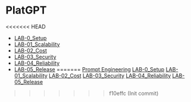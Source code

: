 # PlatGPT
<<<<<<< HEAD

- [LAB-0_Setup](./LAB-0_Setup.md)
- [LAB-01_Scalability](./LAB-01_Scalability.md)
- [LAB-02_Cost](./LAB-02_Cost.md)
- [LAB-03_Security](./LAB-03_Security.md)
- [LAB-04_Reliability](./LAB-04_Reliability.md)
- [LAB-05_Release](./LAB-05_Release.md)
=======
[Prompt Engineering](./Prompt_engineering.md)
[LAB-0_Setup](./LAB-0_Setup.md)
[LAB-01_Scalability](./LAB-01_Scalability.md)
[LAB-02_Cost](./LAB-02_Cost.md)
[LAB-03_Security](./LAB-03_Security.md)
[LAB-04_Reliability](./LAB-04_Reliability.md)
[LAB-05_Release](./LAB-05_Release.md)
>>>>>>> f10effc (Init commit)
